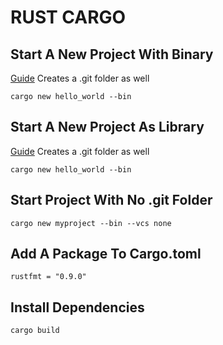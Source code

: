 # RUST CARGO

## Start A New Project With Binary
[Guide](http://doc.crates.io/guide.html)
Creates a .git folder as well
```console
cargo new hello_world --bin
```

## Start A New Project As Library
[Guide](http://doc.crates.io/guide.html)
Creates a .git folder as well
```console
cargo new hello_world --bin
```

## Start Project With No .git Folder
```console
cargo new myproject --bin --vcs none
```

## Add A Package To Cargo.toml
```console
rustfmt = "0.9.0"
```

## Install Dependencies
```console
cargo build
```
